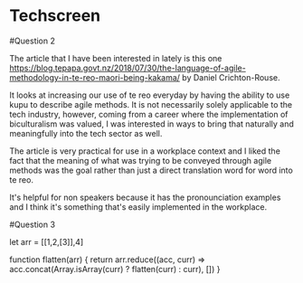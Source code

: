 # Techscreen

#Question 2

The article that I have been interested in lately is this one https://blog.tepapa.govt.nz/2018/07/30/the-language-of-agile-methodology-in-te-reo-maori-being-kakama/ by Daniel Crichton-Rouse.

It looks at increasing our use of te reo everyday by having the ability to use kupu to describe agile methods. It is not necessarily solely applicable to the tech industry, however, coming from a career where the implementation of biculturalism was valued, I was interested in ways to bring that naturally and meaningfully into the tech sector as well.

The article is very practical for use in a workplace context and I liked the fact that the meaning of what was trying to be conveyed through agile methods was the goal rather than just a direct translation word for word into te reo.

It's helpful for non speakers because it has the pronounciation examples and I think it's something that's easily implemented in the workplace.

#Question 3

let arr = [[1,2,[3]],4]

function flatten(arr) {
  return arr.reduce((acc, curr) => acc.concat(Array.isArray(curr) ? flatten(curr) : curr), [])
}
